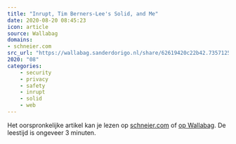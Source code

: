 ```yaml
---
title: "Inrupt, Tim Berners-Lee's Solid, and Me"
date: 2020-08-20 08:45:23
icon: article
source: Wallabag
domains:
- schneier.com
src_url: "https://wallabag.sanderdorigo.nl/share/62619420c22b42.73571259"
2020: "08"
categories:
    - security
    - privacy
    - safety
    - inrupt
    - solid
    - web
---
```

Het oorspronkelijke artikel kan je lezen op [schneier.com](https://www.schneier.com/blog/archives/2020/02/inrupt_tim_bern.html) of [op Wallabag](https://wallabag.sanderdorigo.nl/share/62619420c22b42.73571259). De leestijd is ongeveer 3 minuten.
